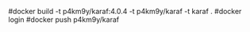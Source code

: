 \#docker build -t p4km9y/karaf:4.0.4 -t p4km9y/karaf -t karaf .
\#docker login
\#docker push p4km9y/karaf

